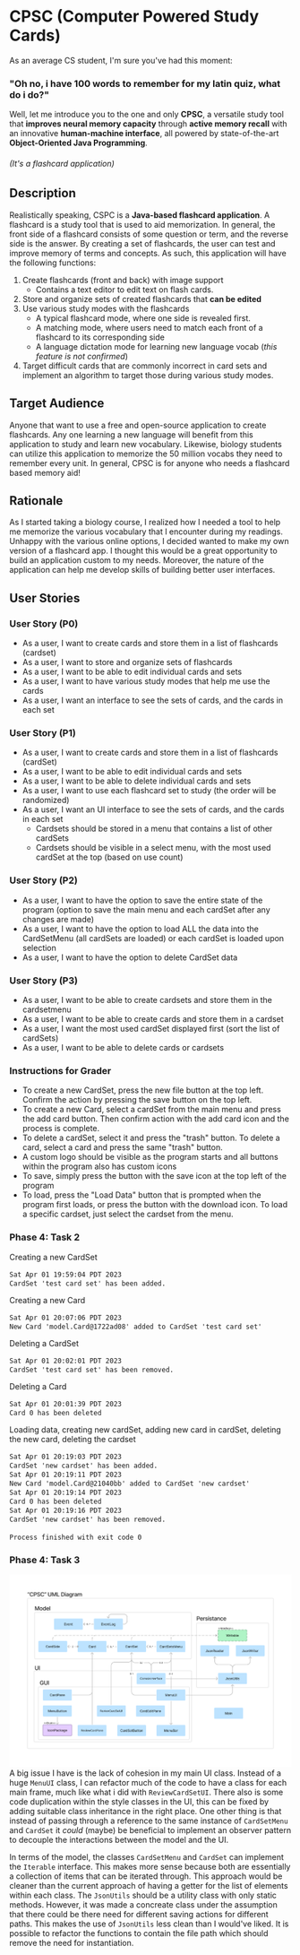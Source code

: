 # CPSC (Computer Powered Study Cards)
As an average CS student, I'm sure you've had this moment:
### "Oh no, i have 100 words to remember for my latin quiz, what do i do?"
Well, let me introduce you to the one and only **CPSC**, a versatile study tool that **improves neural memory capacity** through **active memory recall** with an innovative **human-machine interface**, all powered by state-of-the-art **Object-Oriented Java Programming**. 
###### (It's a flashcard application)
## Description
Realistically speaking, CSPC is a **Java-based flashcard application**. A flashcard is a study tool that is used to aid memorization. In general, the front side of a flashcard consists of some question or term, and the reverse side is the answer. By creating a set of flashcards, the user can test and improve memory of terms and concepts. As such, this application will have the following functions:
1. Create flashcards (front and back) with image support 
   - Contains a text editor to edit text on flash cards.
2. Store and organize sets of created flashcards that **can be edited**
3. Use various study modes with the flashcards
   - A typical flashcard mode, where one side is revealed first.
   - A matching mode, where users need to match each front of a flashcard to its corresponding side
   - A language dictation mode for learning new language vocab (*this feature is not confirmed*)
4. Target difficult cards that are commonly incorrect in card sets and implement an algorithm to target those during various study modes.

## Target Audience
Anyone that want to use a free and open-source application to create flashcards. Any one learning a new language will benefit from this application to study and learn new vocabulary. Likewise, biology students can utilize this application to memorize the 50 million vocabs they need to remember every unit. In general, CPSC is for anyone who needs a flashcard based memory aid!

## Rationale
As I started taking a biology course, I realized how I needed a tool to help me memorize the various vocabulary that I encounter during my readings. Unhappy with the various online options, I decided wanted to make my own version of a flashcard app. I thought this would be a great opportunity to build an application custom to my needs. Moreover, the nature of the application can help me develop skills of building better user interfaces. 

## User Stories

### User Story (P0)

- As a user, I want to create cards and store them in a list of flashcards (cardset)
- As a user, I want to store and organize sets of flashcards
- As a user, I want to be able to edit individual cards and sets
- As a user, I want to have various study modes that help me use the cards
- As a user, I want an interface to see the sets of cards, and the cards in each set

### User Story (P1)
- As a user, I want to create cards and store them in a list of flashcards (cardSet)
- As a user, I want to be able to edit individual cards and sets
- As a user, I want to be able to delete individual cards and sets
- As a user, I want to use each flashcard set to study (the order will be randomized)
- As a user, I want an UI interface to see the sets of cards, and the cards in each set
  - Cardsets should be stored in a menu that contains a list of other cardSets
  - Cardsets should be visible in a select menu, with the most used cardSet at the top (based on use count)
### User Story (P2)
- As a user, I want to have the option to save the entire state of the program (option to save the main menu and each cardSet after any changes are made)
- As a user, I want to have the option to load ALL the data into the CardSetMenu (all cardSets are loaded) or each cardSet is loaded upon selection
- As a user, I want to have the option to delete CardSet data

### User Story (P3)
- As a user, I want to be able to create cardsets and store them in the cardsetmenu
- As a user, I want to be able to create cards and store them in a cardset
- As a user, I want the most used cardSet displayed first (sort the list of cardSets)
- As a user, I want to be able to delete cards or cardsets

### Instructions for Grader
- To create a new CardSet, press the new file button at the top left. Confirm the action by pressing the save button on the top left.
- To create a new Card, select a cardSet from the main menu and press the add card button. Then confirm action with the add card icon and the process is complete.
- To delete a cardSet, select it and press the "trash" button. To delete a card, select a card and press the same "trash" button.
- A custom logo should be visible as the program starts and all buttons within the program also has custom icons
- To save, simply press the button with the save icon at the top left of the program
- To load, press the "Load Data" button that is prompted when the program first loads, or press the button with the download icon. To load a specific cardset, just select the cardset from the menu.

### Phase 4: Task 2
Creating a new CardSet
```
Sat Apr 01 19:59:04 PDT 2023
CardSet 'test card set' has been added.
```
Creating a new Card
```
Sat Apr 01 20:07:06 PDT 2023
New Card 'model.Card@1722ad08' added to CardSet 'test card set'
```
Deleting a CardSet
``` 
Sat Apr 01 20:02:01 PDT 2023
CardSet 'test card set' has been removed.
```
Deleting a Card
```
Sat Apr 01 20:01:39 PDT 2023
Card 0 has been deleted
```
Loading data, creating new cardSet, adding new card in cardSet, deleting the new card, deleting the cardset
```
Sat Apr 01 20:19:03 PDT 2023
CardSet 'new cardset' has been added.
Sat Apr 01 20:19:11 PDT 2023
New Card 'model.Card@21040bb' added to CardSet 'new cardset'
Sat Apr 01 20:19:14 PDT 2023
Card 0 has been deleted
Sat Apr 01 20:19:16 PDT 2023
CardSet 'new cardset' has been removed.

Process finished with exit code 0
```

### Phase 4: Task 3
![image](UML_Design_Diagram.PNG)
A big issue I have is the lack of cohesion in my main UI class. Instead of a huge `MenuUI` class, I can refactor much of the code to have a class for each main frame, much like what i did with `ReviewCardSetUI`.
There also is some code duplication within the style classes in the UI, this can be fixed by adding suitable class inheritance in the right place. One other thing is that instead of passing through a reference to the same instance of `CardSetMenu` and `CardSet` it _could_ (maybe) be beneficial to implement an observer pattern to decouple the interactions between the model and the UI. 

In terms of the model, the classes `CardSetMenu` and `CardSet` can implement the `Iterable` interface. This makes more sense because both are essentially a collection of items that can be iterated through. This approach would be cleaner than the current approach of having a getter for the list of elements within each class.
The `JsonUtils` should be a utility class with only static methods. However, it was made a concreate class under the assumption that there could be there need for different saving actions for different paths. This makes the use of `JsonUtils` less clean than I would've liked. It is possible to refactor the functions to contain the file path which should remove the need for instantiation.
